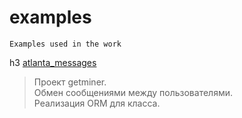 # examples
    Examples used in the work


h3 [atlanta_messages](https://github.com/eatae/examples/tree/master/atlanta_messages)
> Проект getminer.<br>
> Обмен сообщениями между пользователями.<br>
> Реализация ORM для класса.
